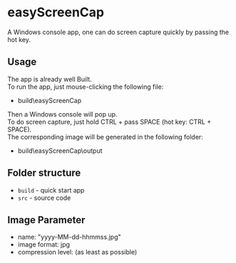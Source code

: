 # easyScreenCap
A Windows console app, one can do screen capture quickly by passing the hot key. <br/>

## Usage
The app is already well Built. <br/>
To run the app, just mouse-clicking the following file: <br/>

* build\easyScreenCap

Then a Windows console will pop up.<br/>
To do screen capture, just hold CTRL + pass SPACE (hot key: CTRL + SPACE). <br/>
The corresponding image will be generated in the following folder: <br/>

* build\easyScreenCap\output

## Folder structure
- `build` - quick start app <br/>
- `src` - source code <br/>

## Image Parameter
* name: "yyyy-MM-dd-hhmmss.jpg" <br/>
* image format: jpg <br/>
* compression level: (as least as possible) <br/>
